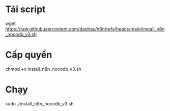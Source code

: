 # Tải script
wget https://raw.githubusercontent.com/daohau/n8n/refs/heads/main/install_n8n_nocodb_v3.sh

# Cấp quyền
chmod +x install_n8n_nocodb_v3.sh

# Chạy
sudo ./install_n8n_nocodb_v3.sh
